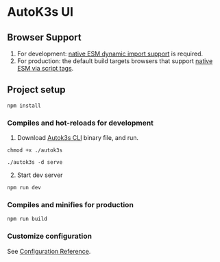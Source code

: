 # AutoK3s UI

## Browser Support

1. For development: [native ESM dynamic import support](https://caniuse.com/es6-module-dynamic-import) is required.
2. For production: the default build targets browsers that support [native ESM via script tags](https://caniuse.com/es6-module).

## Project setup
```shell
npm install
```

### Compiles and hot-reloads for development
1. Download [Autok3s CLI](https://github.com/cnrancher/autok3s/releases) binary file, and run.

```shell
chmod +x ./autok3s

./autok3s -d serve
```

2. Start dev server

```shell
npm run dev
```

### Compiles and minifies for production
```
npm run build
```

### Customize configuration
See [Configuration Reference](https://vitejs.dev/config/).
